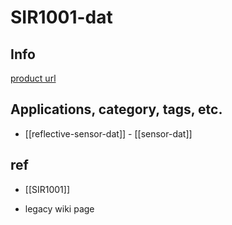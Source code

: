 
# SIR1001-dat

## Info 
 
[product url](https://www.electrodragon.com/product/tcrt5000-infrared-reflective-breakout-board/)
 
## Applications, category, tags, etc. 
 
- [[reflective-sensor-dat]] - [[sensor-dat]]

## ref 
 
- [[SIR1001]] 
 
- legacy wiki page 
 